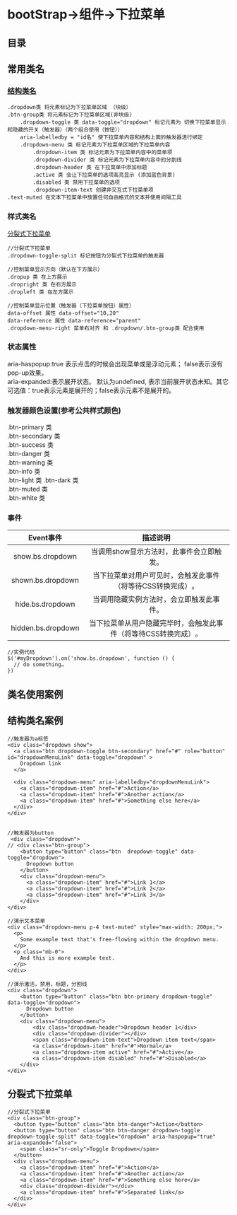 # bootStrap->组件->下拉菜单
## 目录
## 常用类名
### <a href="#1">结构类名</a>
~~~
.dropdown类 将元素标记为下拉菜单区域 （块级）
.btn-group类 将元素标记为下拉菜单区域(非块级)
	.dropdown-toggle 类 data-toggle="dropdown" 标记元素为 切换下拉菜单显示和隐藏的开关（触发器）（两个组合使用（按钮））
	aria-labelledby = "id名" 使下拉菜单内容和结构上面的触发器进行绑定
	.dropdown-menu 类 标记元素为下拉菜单区域的下拉菜单内容
		.dropdown-item 类 标记元素为下拉菜单内容中的菜单项
		.dropdown-divider 类 标记元素为下拉菜单内容中的分割线
		.dropdown-header 类 在下拉菜单中添加标题
		.active 类 会让下拉菜单的选项高亮显示 (添加蓝色背景)
		.disabled 类 禁用下拉菜单的选项
		.dropdown-item-text 创建非交互式下拉菜单项 
.text-muted 在文本下拉菜单中放置任何自由格式的文本并使用间隔工具
~~~
### 样式类名
<a href="#2"> 分裂式下拉菜单</a>
~~~
//分裂式下拉菜单
.dropdown-toggle-split 标记按钮为分裂式下拉菜单的触发器
~~~
~~~
//控制菜单显示方向（默认在下方展示）
.dropup 类 在上方展示
.dropright 类 在右方展示
.dropleft 类 在左方展示
~~~
~~~
//控制菜单显示位置（触发器（下拉菜单按钮）属性）
data-offset 属性 data-offset="10,20"
data-reference 属性 data-reference="parent"
.dropdown-menu-right 菜单右对齐 和 .dropdown/.btn-group类 配合使用
~~~
### 状态属性
aria-haspopup:true 表示点击的时候会出现菜单或是浮动元素； false表示没有pop-up效果。  
aria-expanded:表示展开状态。 默认为undefined, 表示当前展开状态未知。其它可选值：true表示元素是展开的；false表示元素不是展开的。
### 触发器颜色设置(参考公共样式颜色)
.btn-primary 类  
.btn-secondary 类  
.btn-success 类  
.btn-danger 类  
.btn-warning 类  
.btn-info 类  
.btn-light 类
.btn-dark 类  
.btn-muted 类  
.btn-white 类  
### 事件
 Event事件 |	描述说明 
:--:|:--:
show.bs.dropdown	|当调用show显示方法时，此事件会立即触发。
shown.bs.dropdown	|当下拉菜单对用户可见时，会触发此事件（将等待CSS转换完成）​​。
hide.bs.dropdown	|当调用隐藏实例方法时，会立即触发此事件。
hidden.bs.dropdown	|当下拉菜单从用户隐藏完毕时，会触发此事件（将等待CSS转换完成）​​。
~~~
//实例代码
$('#myDropdown').on('show.bs.dropdown', function () {
  // do something…
})
~~~
## 类名使用案例
## <a id = "1">结构类名案例</a>

~~~
//触发器为a标签 
<div class="dropdown show">
  <a class="btn dropdown-toggle btn-secondary" href="#" role="button" id="dropdownMenuLink" data-toggle="dropdown" >
    Dropdown link
  </a>

  <div class="dropdown-menu" aria-labelledby="dropdownMenuLink">
    <a class="dropdown-item" href="#">Action</a>
    <a class="dropdown-item" href="#">Another action</a>
    <a class="dropdown-item" href="#">Something else here</a>
  </div>
</div>


//触发器为button
 <div class="dropdown">
// <div class="btn-group">
    <button type="button" class="btn  dropdown-toggle" data-toggle="dropdown">
      Dropdown button
    </button>
    <div class="dropdown-menu">
      <a class="dropdown-item" href="#">Link 1</a>
      <a class="dropdown-item" href="#">Link 2</a>
      <a class="dropdown-item" href="#">Link 3</a>
    </div>
</div>
~~~
~~~
//演示文本菜单
<div class="dropdown-menu p-4 text-muted" style="max-width: 200px;">
  <p>
    Some example text that's free-flowing within the dropdown menu.
  </p>
  <p class="mb-0">
    And this is more example text.
  </p>
</div>
~~~
~~~
//演示激活，禁用，标题，分割线
<div class="dropdown">
    <button type="button" class="btn btn-primary dropdown-toggle" data-toggle="dropdown">
      Dropdown button
    </button>
    <div class="dropdown-menu">
		<div class="dropdown-header">Dropdown header 1</div>
		<div class="dropdown-divider"></div>
		<span class="dropdown-item-text">Dropdown item text</span>
	    <a class="dropdown-item" href="#">Normal</a>
	    <a class="dropdown-item active" href="#">Active</a>
	    <a class="dropdown-item disabled" href="#">Disabled</a>
    </div>
</div>
~~~
## <a id="2"> 分裂式下拉菜单</a>
~~~
//分裂式下拉菜单
<div class="btn-group">
  <button type="button" class="btn btn-danger">Action</button>
  <button type="button" class="btn btn-danger dropdown-toggle dropdown-toggle-split" data-toggle="dropdown" aria-haspopup="true" aria-expanded="false">
    <span class="sr-only">Toggle Dropdown</span>
  </button>
  <div class="dropdown-menu">
    <a class="dropdown-item" href="#">Action</a>
    <a class="dropdown-item" href="#">Another action</a>
    <a class="dropdown-item" href="#">Something else here</a>
    <div class="dropdown-divider"></div>
    <a class="dropdown-item" href="#">Separated link</a>
  </div>
</div>
~~~